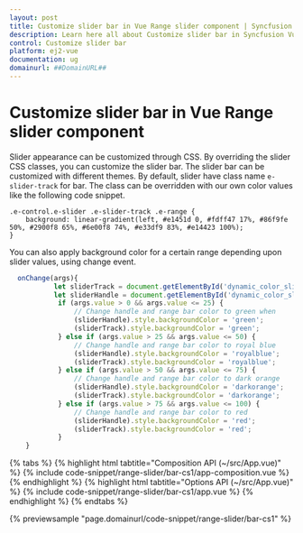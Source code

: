 ```yaml
---
layout: post
title: Customize slider bar in Vue Range slider component | Syncfusion
description: Learn here all about Customize slider bar in Syncfusion Vue Range slider component of Syncfusion Essential JS 2 and more.
control: Customize slider bar 
platform: ej2-vue
documentation: ug
domainurl: ##DomainURL##
---
```


# Customize slider bar in Vue Range slider component

Slider appearance can be customized through CSS. By overriding the slider CSS classes, you can customize the slider bar. The slider bar can be customized with different themes. By default, slider have class name `e-slider-track` for bar. The class can be overridden with our own color values like the following code snippet.

```
.e-control.e-slider .e-slider-track .e-range {
    background: linear-gradient(left, #e1451d 0, #fdff47 17%, #86f9fe 50%, #2900f8 65%, #6e00f8 74%, #e33df9 83%, #e14423 100%);
}
```

You can also apply background color for a certain range depending upon slider values, using change event.

```ts
  onChange(args){
           let sliderTrack = document.getElementById('dynamic_color_slider').querySelector('.e-range');
           let sliderHandle = document.getElementById('dynamic_color_slider').querySelector('.e-handle');
            if (args.value > 0 && args.value <= 25) {
                // Change handle and range bar color to green when
                (sliderHandle).style.backgroundColor = 'green';
                (sliderTrack).style.backgroundColor = 'green';
            } else if (args.value > 25 && args.value <= 50) {
                // Change handle and range bar color to royal blue
                (sliderHandle).style.backgroundColor = 'royalblue';
                (sliderTrack).style.backgroundColor = 'royalblue';
            } else if (args.value > 50 && args.value <= 75) {
                // Change handle and range bar color to dark orange
                (sliderHandle).style.backgroundColor = 'darkorange';
                (sliderTrack).style.backgroundColor = 'darkorange';
            } else if (args.value > 75 && args.value <= 100) {
                // Change handle and range bar color to red
                (sliderHandle).style.backgroundColor = 'red';
                (sliderTrack).style.backgroundColor = 'red';
            }
    }
```

{% tabs %}
{% highlight html tabtitle="Composition API (~/src/App.vue)" %}
{% include code-snippet/range-slider/bar-cs1/app-composition.vue %}
{% endhighlight %}
{% highlight html tabtitle="Options API (~/src/App.vue)" %}
{% include code-snippet/range-slider/bar-cs1/app.vue %}
{% endhighlight %}
{% endtabs %}
        
{% previewsample "page.domainurl/code-snippet/range-slider/bar-cs1" %}